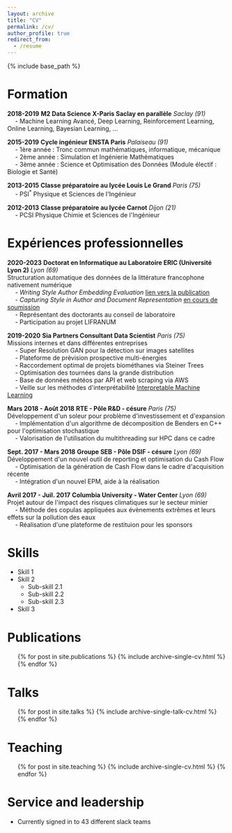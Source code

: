 ```yaml
---
layout: archive
title: "CV"
permalink: /cv/
author_profile: true
redirect_from:
  - /resume
---
```


{% include base_path %}

Formation
======
**2018-2019** **M2 Data Science X-Paris Saclay en parallèle** <i>Saclay (91)</i><br>
&emsp; - Machine Learning Avancé, Deep Learning, Reinforcement Learning, Online Learning, Bayesian Learning, ...

**2015-2019** **Cycle ingénieur ENSTA Paris** <i>Palaiseau (91)</i><br>
&emsp; - 1ère année : Tronc commun mathématiques, informatique, mécanique<br>
&emsp; - 2ème année : Simulation et Ingénierie Mathématiques<br>
&emsp; - 3ème année : Science et Optimisation des Données (Module électif : Biologie et Santé)

**2013-2015** **Classe préparatoire au lycée Louis Le Grand** <i>Paris (75)</i><br>
&emsp; - PSI$^*$ Physique et Sciences de l'Ingénieur 

**2012-2013** **Classe préparatoire au lycée Carnot** <i>Dijon (21)</i><br>
&emsp; - PCSI Physique Chimie et Sciences de l'Ingénieur

Expériences professionnelles
======
**2020-2023** **Doctorat en Informatique au Laboratoire ERIC (Université Lyon 2)** <i>Lyon (69)</i><br>
Structuration automatique des données de la littérature francophone nativement numérique<br>
&emsp; - <i>Writing Style Author Embedding Evaluation</i> [lien vers la publication](https://aclanthology.org/2021.eval4nlp-1.9.pdf)<br>
&emsp; - <i>Capturing Style in Author and Document Representation</i> [en cours de soumission](https://enzofleur.github.io/files/ICTAI_2023_VADES.pdf)<br>
&emsp; - Représentant des doctorants au conseil de laboratoire<br>
&emsp; - Participation au projet LIFRANUM

**2019-2020** **Sia Partners Consultant Data Scientist** <i>Paris (75)</i><br>
Missions internes et dans différentes entreprises<br>
&emsp; - Super Resolution GAN pour la détection sur images satellites<br>
&emsp; - Plateforme de prévision prospective multi-énergies<br>
&emsp; - Raccordement optimal de projets biométhanes via Steiner Trees<br>
&emsp; - Optimisation des tournées dans la grande distribution<br>
&emsp; - Base de données météos par API et web scraping via AWS<br>
&emsp; - Veille sur les méthodes d'interprétabilité [Interpretable Machine Learning](https://www.sia-partners.com/en/insights/publications/interpretable-machine-learning)<br>

**Mars 2018 - Août 2018** **RTE - Pôle R&D - césure** <i>Paris (75)</i><br>
Développement d'un soleur pour problème d'investissement et d'expansion<br>
&emsp; - Implémentation d'un algorithme de décomposition de Benders en C++ pour l'optimisation stochastique<br>
&emsp; - Valorisation de l'utilisation du multithreading sur HPC dans ce cadre<br>

**Sept. 2017 - Mars 2018** **Groupe SEB - Pôle DSIF - césure** <i>Lyon (69)</i><br>
Développement d'un nouvel outil de reporting et optimisation du Cash Flow<br>
&emsp; - Optimisation de la génération de Cash Flow dans le cadre d'acquisition récente<br>
&emsp; - Intégration d'un nouvel EPM, aide à la réalisation<br>

**Avril 2017 - Juil. 2017** **Columbia University - Water Center** <i>Lyon (69)</i><br>
Projet autour de l'impact des risques climatiques sur le secteur minier<br>
&emsp; - Méthode des copulas appliquées aux évènements extrêmes et leurs effets sur la pollution des eaux<br>
&emsp; - Réalisation d'une plateforme de restituion pour les sponsors<br>



  
Skills
======
* Skill 1
* Skill 2
  * Sub-skill 2.1
  * Sub-skill 2.2
  * Sub-skill 2.3
* Skill 3

Publications
======
  <ul>{% for post in site.publications %}
    {% include archive-single-cv.html %}
  {% endfor %}</ul>
  
Talks
======
  <ul>{% for post in site.talks %}
    {% include archive-single-talk-cv.html %}
  {% endfor %}</ul>
  
Teaching
======
  <ul>{% for post in site.teaching %}
    {% include archive-single-cv.html %}
  {% endfor %}</ul>
  
Service and leadership
======
* Currently signed in to 43 different slack teams
